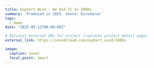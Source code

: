 ```yaml
---
title: Euphort Wind - We Did It In 2000s
summary: 'Produced in 2025. Genre: Eurodance'
tags:
  - Demo
date: "2025-05-12T00:00:00Z"

# Optional external URL for project (replaces project detail page).
external_link: https://soundcloud.com/euphort_wind/2000s

image:
  caption: cover
  focal_point: Smart
---
```

